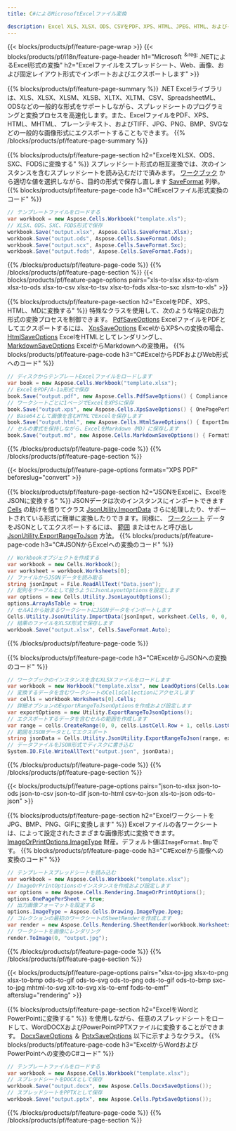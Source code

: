 ```yaml
---
title: C#によるMicrosoftExcelファイル変換 

description: Excel XLS、XLSX、ODS、CSVをPDF、XPS、HTML、JPEG、HTML、およびその他の多くの一般的な形式に、わずか数行のC#コードで変換します。
---
```

{{< blocks/products/pf/feature-page-wrap >}}
{{< blocks/products/pf/i18n/feature-page-header h1="Microsoft <sup>＆reg; </sup>.NETによるExcel形式の変換" h2="Excelファイルをスプレッドシート、Web、画像、および固定レイアウト形式でインポートおよびエクスポートします" >}}

{{% blocks/products/pf/feature-page-summary %}}
.NET Excelライブラリは、XLS、XLSX、XLSM、XLSB、XLTX、XLTM、CSV、SpreadsheetML、ODSなどの一般的な形式をサポートしながら、スプレッドシートのプログラミングと変換プロセスを高速化します。また、ExcelファイルをPDF、XPS、HTML、MHTML、プレーンテキスト、およびTIFF、JPG、PNG、BMP、SVGなどの一般的な画像形式にエクスポートすることもできます。
{{% /blocks/products/pf/feature-page-summary %}}

{{% blocks/products/pf/feature-page-section h2="ExcelをXLSX、ODS、SXC、FODSに変換する" %}}
スプレッドシート形式の相互変換では、次のインスタンスを含むスプレッドシートを読み込むだけで済みます。 [ワークブック](https://reference.aspose.com/cells/net/aspose.cells/workbook) から適切な値を選択しながら、目的の形式で保存し直します [SaveFormat](https://reference.aspose.com/cells/net/aspose.cells/saveformat) 列挙。
{{% blocks/products/pf/feature-page-code h3="C#Excelファイル形式変換のコード" %}}

```cs
// テンプレートファイルをロードする
var workbook = new Aspose.Cells.Workbook("template.xls");
// XLSX、ODS、SXC、FODS形式で保存
workbook.Save("output.xlsx", Aspose.Cells.SaveFormat.Xlsx);
workbook.Save("output.ods", Aspose.Cells.SaveFormat.Ods);
workbook.Save("output.scx", Aspose.Cells.SaveFormat.Sxc);
workbook.Save("output.fods", Aspose.Cells.SaveFormat.Fods);

```
{{% /blocks/products/pf/feature-page-code %}}
{{% /blocks/products/pf/feature-page-section %}}
{{< blocks/products/pf/feature-page-options pairs="xls-to-xlsx xlsx-to-xlsm xlsx-to-ods xlsx-to-csv xlsx-to-tsv xlsx-to-fods xlsx-to-sxc xlsm-to-xls" >}}


{{% blocks/products/pf/feature-page-section h2="ExcelをPDF、XPS、HTML、MDに変換する" %}}
特殊なクラスを使用して、次のような特定の出力形式の変換プロセスを制御できます。 [PdfSaveOptions](https://reference.aspose.com/cells/net/aspose.cells/pdfsaveoptions) ExcelファイルをPDFとしてエクスポートするには、 [XpsSaveOptions](https://reference.aspose.com/cells/net/aspose.cells/xpssaveoptions) ExcelからXPSへの変換の場合、 [HtmlSaveOptions](https://reference.aspose.com/cells/net/aspose.cells/htmlsaveoptions) ExcelをHTMLとしてレンダリングし、 [MarkdownSaveOptions](https://reference.aspose.com/cells/net/aspose.cells/markdownsaveoptions) ExcelからMarkdownへの変換用。 
{{% blocks/products/pf/feature-page-code h3="C#ExcelからPDFおよびWeb形式へのコード" %}}

```cs
// ディスクからテンプレートExcelファイルをロードします
var book = new Aspose.Cells.Workbook("template.xlsx");
// ExcelをPDF/A-1a形式で保存
book.Save("output.pdf", new Aspose.Cells.PdfSaveOptions() { Compliance = PdfComplianceVersion.PdfA1a });
// ワークシートごとに1ページでExcelをXPSに保存
book.Save("output.xps", new Aspose.Cells.XpsSaveOptions() { OnePagePerSheet = true });
// Base64として画像を含むHTMLでExcelを保存します
book.Save("output.html", new Aspose.Cells.HtmlSaveOptions() { ExportImagesAsBase64 = true });
// セルの書式を保持しながら、ExcelをMarkdown（MD）に保存します
book.Save("output.md", new Aspose.Cells.MarkdownSaveOptions() { FormatStrategy = Cells.CellValueFormatStrategy.CellStyle });

```
{{% /blocks/products/pf/feature-page-code %}}
{{% /blocks/products/pf/feature-page-section %}}

{{< blocks/products/pf/feature-page-options formats="XPS PDF" beforeslug="convert" >}}

{{% blocks/products/pf/feature-page-section h2="JSONをExcelに、ExcelをJSONに変換する" %}}
JSONデータは次のインスタンスにインポートできます [Cells](https://reference.aspose.com/cells/net/aspose.cells/cells) の助けを借りてクラス [JsonUtility.ImportData](https://reference.aspose.com/cells/net/aspose.cells.utility/jsonutility/methods/importdata) さらに処理したり、サポートされている形式に簡単に変換したりできます。同様に、 [ワークシート](https://reference.aspose.com/cells/net/aspose.cells/worksheet) データをJSONとしてエクスポートするには、 [範囲](https://reference.aspose.com/cells/net/aspose.cells/range) またはセルと呼び出し [JsonUtility.ExportRangeToJson](https://reference.aspose.com/cells/net/aspose.cells.utility/jsonutility/methods/exportrangetojson) 方法。
{{% blocks/products/pf/feature-page-code h3="C#JSONからExcelへの変換のコード" %}}
```cs
// Workbookオブジェクトを作成する
var workbook = new Cells.Workbook();
var worksheet = workbook.Worksheets[0];
// ファイルからJSONデータを読み取る
string jsonInput = File.ReadAllText("Data.json");
// 配列をテーブルとして扱うようにJsonLayoutOptionsを設定します
var options = new Cells.Utility.JsonLayoutOptions();
options.ArrayAsTable = true;
// セルA1から始まるワークシートにJSONデータをインポートします
Cells.Utility.JsonUtility.ImportData(jsonInput, worksheet.Cells, 0, 0, options);
// 結果のファイルをXLSX形式で保存します
workbook.Save("output.xlsx", Cells.SaveFormat.Auto); 

```
{{% /blocks/products/pf/feature-page-code %}}

{{% blocks/products/pf/feature-page-code h3="C#ExcelからJSONへの変換のコード" %}}
```cs
// ワークブックのインスタンスを含むXLSXファイルをロードします
var workbook = new Workbook("template.xlsx", new LoadOptions(Cells.LoadFormat.Auto));
// 変換するデータを含むワークシートのCellsCollectionにアクセスします
var cells = workbook.Worksheets[0].Cells;
// 詳細オプションのExportRangeToJsonOptionsを作成および設定します
var exportOptions = new Utility.ExportRangeToJsonOptions();
// エクスポートするデータを含むセルの範囲を作成します
var range = cells.CreateRange(0, 0, cells.LastCell.Row + 1, cells.LastCell.Column + 1);
// 範囲をJSONデータとしてエクスポート
string jsonData = Cells.Utility.JsonUtility.ExportRangeToJson(range, exportOptions);
// データファイルをJSON形式でディスクに書き込む
System.IO.File.WriteAllText("output.json", jsonData); 

```
{{% /blocks/products/pf/feature-page-code %}}
{{% /blocks/products/pf/feature-page-section %}}

{{< blocks/products/pf/feature-page-options pairs="json-to-xlsx json-to-ods json-to-csv json-to-dif json-to-html csv-to-json xls-to-json ods-to-json" >}}

{{% blocks/products/pf/feature-page-section h2="ExcelワークシートをJPG、BMP、PNG、GIFに変換します" %}}
Excelファイルの各ワークシートは、によって設定されたさまざまな画像形式に変換できます。 [ImageOrPrintOptions.ImageType](https://reference.aspose.com/cells/net/aspose.cells.rendering/imageorprintoptions/properties/imagetype) 財産。デフォルト値は`ImageFormat.Bmp`です。
{{% blocks/products/pf/feature-page-code h3="C#Excelから画像への変換のコード" %}}
```cs
// テンプレートスプレッドシートを読み込む
var workbook = new Aspose.Cells.Workbook("template.xlsx");
// ImageOrPrintOptionsのインスタンスを作成および設定します
var options = new Aspose.Cells.Rendering.ImageOrPrintOptions();
options.OnePagePerSheet = true;
// 出力画像フォーマットを設定する
options.ImageType = Aspose.Cells.Drawing.ImageType.Jpeg;
// コレクションの最初のワークシートのSheetRenderを作成します
var render = new Aspose.Cells.Rendering.SheetRender(workbook.Worksheets[0], options);
// ワークシートを画像にレンダリング
render.ToImage(0, "output.jpg");

```
{{% /blocks/products/pf/feature-page-code %}}
{{% /blocks/products/pf/feature-page-section %}}

{{< blocks/products/pf/feature-page-options pairs="xlsx-to-jpg xlsx-to-png xlsx-to-bmp ods-to-gif ods-to-svg ods-to-png ods-to-gif ods-to-bmp sxc-to-jpg mhtml-to-svg xlt-to-svg xls-to-emf fods-to-emf" afterslug="rendering" >}}

{{% blocks/products/pf/feature-page-section h2="ExcelをWordとPowerPointに変換する" %}}
を使用しながら、任意のスプレッドシートをロードして、WordDOCXおよびPowerPointPPTXファイルに変換することができます。 [DocxSaveOptions](https://reference.aspose.com/cells/net/aspose.cells/docxsaveoptions) ＆ [PptxSaveOptions](https://reference.aspose.com/cells/net/aspose.cells/pptxsaveoptions) 以下に示すようなクラス。
{{% blocks/products/pf/feature-page-code h3="ExcelからWordおよびPowerPointへの変換のC#コード" %}}
```cs
// テンプレートファイルをロードする
var workbook = new Aspose.Cells.Workbook("template.xlsx");
// スプレッドシートをDOCXとして保存
workbook.Save("output.docx", new Aspose.Cells.DocxSaveOptions());
// スプレッドシートをPPTXとして保存
workbook.Save("output.pptx", new Aspose.Cells.PptxSaveOptions());

```
{{% /blocks/products/pf/feature-page-code %}}
{{% /blocks/products/pf/feature-page-section %}}
